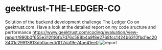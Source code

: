 # geektrust-THE-LEDGER-CO
Solution of the backend development challenge The Ledger Co on geektrust.com. 
Have a look at the detailed report on my code sructure and performance
https://www.geektrust.com/coding/evaluation/view-report/990b0f655e312f46fb7d76c588b4a9f8e2768fcc1424b6310fbd1ec203401c29913813db0acedb1f12da19e74ae41ee0
![report](https://github.com/user-attachments/assets/7b3f0208-cc35-4140-8506-8d8c02305c9a)
